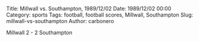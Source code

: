 Title: Millwall vs. Southampton, 1989/12/02
Date: 1989/12/02 00:00
Category: sports
Tags: football, football scores, Millwall, Southampton
Slug: millwall-vs-southampton
Author: carbonero


Millwall 2 - 2 Southampton
